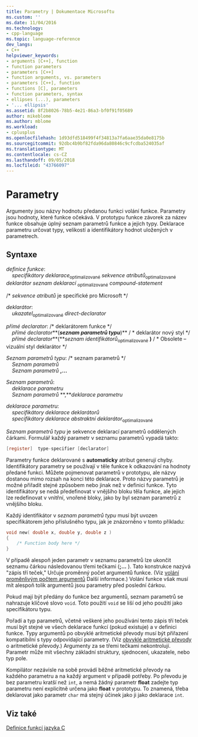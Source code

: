 ```yaml
---
title: Parametry | Dokumentace Microsoftu
ms.custom: ''
ms.date: 11/04/2016
ms.technology:
- cpp-language
ms.topic: language-reference
dev_langs:
- C++
helpviewer_keywords:
- arguments [C++], function
- function parameters
- parameters [C++]
- function arguments, vs. parameters
- parameters [C++], function
- functions [C], parameters
- function parameters, syntax
- ellipses (...), parameters
- '... ellipsis'
ms.assetid: 8f2b8026-78b5-4e21-86a3-bf0f91f05689
author: mikeblome
ms.author: mblome
ms.workload:
- cplusplus
ms.openlocfilehash: 1d93dfd518499f4f34813a7fa6aae35da0e8175b
ms.sourcegitcommit: 92dbc4b9bf82fda96da80846c9cfcdba524035af
ms.translationtype: MT
ms.contentlocale: cs-CZ
ms.lasthandoff: 09/05/2018
ms.locfileid: "43766097"
---
```

# <a name="parameters"></a>Parametry

Argumenty jsou názvy hodnotu předanou funkci volání funkce. Parametry jsou hodnoty, které funkce očekává. V prototypu funkce závorek za název funkce obsahuje úplný seznam parametrů funkce a jejich typy. Deklarace parametru určovat typy, velikostí a identifikátory hodnot uložených v parametrech.

## <a name="syntax"></a>Syntaxe

*definice funkce*:<br/>
&nbsp;&nbsp;&nbsp;&nbsp;*specifikátory deklarace*<sub>optimalizované</sub> *sekvence atributů*<sub>optimalizované</sub> *deklarátor* *seznam deklarací*  <sub>optimalizované</sub> *compound-statement*

/\* *sekvence atributů* je specifické pro Microsoft \*/

*deklarátor*:<br/>
&nbsp;&nbsp;&nbsp;&nbsp;*ukazatel*<sub>optimalizované</sub> *direct-declarator*

*přímé declarator*: /\* deklarátorem funkce \*/<br/>
&nbsp;&nbsp;&nbsp;&nbsp;*přímé declarator***(***seznam parametrů typu***)**  / \* deklarátor nový styl \*/<br/>
&nbsp;&nbsp;&nbsp;&nbsp;*přímé declarator***(***seznam identifikátorů*<sub>optimalizované</sub> **)**  / \* Obsolete – vizuální styl deklarátor \*/

*Seznam parametrů typu*: /\* seznam parametrů \*/<br/>
&nbsp;&nbsp;&nbsp;&nbsp;*Seznam parametrů* <br/>
&nbsp;&nbsp;&nbsp;&nbsp;*Seznam parametrů* **,...**

*Seznam parametrů*:<br/>
&nbsp;&nbsp;&nbsp;&nbsp;*deklarace parametru*<br/>
&nbsp;&nbsp;&nbsp;&nbsp;*Seznam parametrů* **,***deklarace parametru*

*deklarace parametru*:<br/>
&nbsp;&nbsp;&nbsp;&nbsp;*specifikátory deklarace* *deklarátorů*<br/>
&nbsp;&nbsp;&nbsp;&nbsp;*specifikátory deklarace* *abstraktní deklarátor*<sub>optimalizované</sub>

*Seznam parametrů typu* je sekvence deklarací parametrů oddělených čárkami. Formulář každý parametr v seznamu parametrů vypadá takto:

```C
[register]  type-specifier [declarator]
```

Parametry funkce deklarované s **automaticky** atribut generují chyby. Identifikátory parametry se používají v těle funkce k odkazování na hodnoty předané funkci. Můžete pojmenovat parametrů v prototypu, ale názvy dostanou mimo rozsah na konci této deklarace. Proto názvy parametrů je možné přiřadit stejné způsobem nebo jinak než v definici funkce. Tyto identifikátory se nedá předefinovat v vnějšího bloku těla funkce, ale jejich lze redefinovat v vnitřní, vnořené bloky, jako by byl seznam parametrů z vnějšího bloku.

Každý identifikátor v *seznam parametrů typu* musí být uvozen specifikátorem jeho příslušného typu, jak je znázorněno v tomto příkladu:

```C
void new( double x, double y, double z )
{
    /* Function body here */
}
```

V případě alespoň jeden parametr v seznamu parametrů lze ukončit seznamu čárkou následovanou třemi tečkami (**;...** ). Tato konstrukce nazývá "zápis tří teček," Určuje proměnný počet argumentů funkce. (Viz [volání proměnlivým počtem argumentů](../c-language/calls-with-a-variable-number-of-arguments.md) Další informace.) Volání funkce však musí mít alespoň tolik argumentů jsou parametry před poslední čárkou.

Pokud mají být předány do funkce bez argumentů, seznam parametrů se nahrazuje klíčové slovo `void`. Toto použití `void` se liší od jeho použití jako specifikátoru typu.

Pořadí a typ parametrů, včetně veškeré jeho používání tento zápis tří teček musí být stejné ve všech deklarace funkcí (pokud existuje) a v definici funkce. Typy argumentů po obvyklé aritmetické převody musí být přiřazení kompatibilní s typy odpovídající parametry. (Viz [obvyklé aritmetické převody](../c-language/usual-arithmetic-conversions.md) o aritmetické převody.) Argumenty za se třemi tečkami nekontrolují. Parametr může mít všechny základní struktury, sjednocení, ukazatele, nebo typ pole.

Kompilátor nezávisle na sobě provádí běžné aritmetické převody na každého parametru a na každý argument v případě potřeby. Po převodu je bez parametru kratší než `int`, a nemá žádný parametr **float** zadejte typ parametru není explicitně určena jako **float** v prototypu. To znamená, třeba deklarovat jako parametr `char` má stejný účinek jako ji jako deklarace `int`.

## <a name="see-also"></a>Viz také

[Definice funkcí jazyka C](../c-language/c-function-definitions.md)